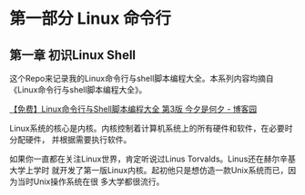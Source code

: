 
# 第一部分 Linux 命令行

## 第一章 初识Linux Shell

这个Repo来记录我的Linux命令行与shell脚本编程大全。本系列内容均摘自《Linux命令行与shell脚本编程大全》。

[【免费】Linux命令行与Shell脚本编程大全 第3版 今夕是何夕 - 博客园](https://www.cnblogs.com/lixiaoxu/p/7590237.html)


Linux系统的核心是内核。内核控制着计算机系统上的所有硬件和软件，在必要时分配硬件，
并根据需要执行软件。

如果你一直都在关注Linux世界，肯定听说过Linus Torvalds。Linus还在赫尔辛基大学上学时
就开发了第一版Linux内核。起初他只是想仿造一款Unix系统而已，因为当时Unix操作系统在很
多大学都很流行。




